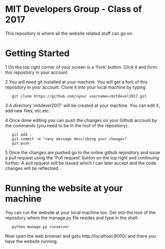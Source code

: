 MIT Developers Group - Class of 2017
============

This repository is where all the website related stuff can go on.

Getting Started
============

1 On the top right corner of your screen is a 'Fork' button. Click it and form this repository in your account.

2 You will need git installed at your machine. You will get a fork of this repository in your account. Clone it into your local machine by typing
     
       
       git clone https://github.com/<your username>/mitdevel2017.git


3 A directory 'mitdevel2017' will be created at your machine. You can edit it, add new files, etc.etc.

4 Once done editing you can push the changes on your Github account by the commands (you need to be in the root of the repository):


       git add .
       git commit -m "<any message describing your change>"
       git push
     
     
5 Once the changes are pushed go to the online github repository and issue a pull request using the 'Pull request' button on the top right and continuing further. A pull request will be issued which I can later accept and the code changes will be reflectred.


Running the website at your machine
=============

You can run the website at your local machine too. Get into the root of the repository where the manage.py file resides and type in the shell:

       python manage.py runserver
       
Now open the web browser and goto http://localhost:8000/ and there you have the website running.

